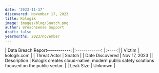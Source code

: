 ```yaml
---
date: '2023-11-17'
discovered: November 17, 2023
title: Kologik
image: images/blog/Snatch.png
author: Breachsense Support
draft: false
yearmonths: 2023/november
---
```


| Data Breach Report------------:     |:-------------:    | :-----:|
| Victim      | kologik.com      | 
| Threat Actor      | Snatch      | 
| Date Discovered      | Nov 17, 2023      | 
| Description      | Kologik creates cloud-native, modern public safety solutions focused on the public sector.      | 
| Leak Size      | Unknown      | 

